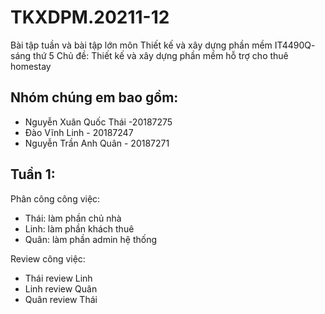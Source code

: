 # TKXDPM.20211-12
Bài tập tuần và bài tập lớn môn Thiết kế và xây dựng phần mềm IT4490Q- sáng thứ 5
Chủ đề: Thiết kế và xây dựng phần mềm hỗ trợ cho thuê homestay

## Nhóm chúng em bao gồm:
- Nguyễn Xuân Quốc Thái -20187275
- Đào Vĩnh Linh - 20187247
- Nguyễn Trần Anh Quân - 20187271

## Tuần 1: 
 Phân công công việc: 
 - Thái: làm phần chủ nhà
 - Linh: làm phần khách thuê
 - Quân: làm phần admin hệ thống

 Review công việc:
 - Thái review Linh
 - Linh review Quân
 - Quân review Thái

